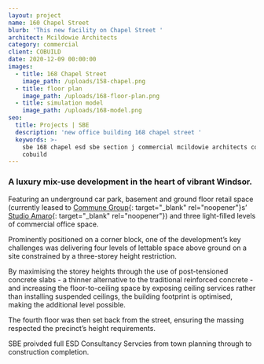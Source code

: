 ```yaml
---
layout: project
name: 160 Chapel Street
blurb: 'This new facility on Chapel Street '
architect: Mcildowie Architects
category: commercial
client: COBUILD
date: 2020-12-09 00:00:00
images:
  - title: 168 Chapel Street
    image_path: /uploads/158-chapel.png
  - title: floor plan
    image_path: /uploads/168-floor-plan.png
  - title: simulation model
    image_path: /uploads/168-model.png
seo:
  title: Projects | SBE
  description: 'new office building 168 chapel street '
  keywords: >-
    sbe 168 chapel esd sbe section j commercial mcildowie architects commercial
    cobuild
---
```

### A luxury mix-use development in the heart of vibrant Windsor.

Featuring an underground car park, basement and ground floor retail space (currently leased to [Commune Group](https://www.communegroup.com.au/){: target="_blank" rel="noopener"}s’ [Studio Amaro](https://www.broadsheet.com.au/melbourne/windsor/restaurants/studio-amaro){: target="_blank" rel="noopener"}) and three light-filled levels of commercial office space.

Prominently positioned on a corner block, one of the development’s key challenges was delivering four levels of lettable space above ground on a site constrained by a three-storey height restriction.

By maximising the storey heights through the use of post-tensioned concrete slabs - a thinner alternative to the traditional reinforced concrete - and increasing the floor-to-ceiling space by exposing ceiling services rather than installing suspended ceilings, the building footprint is optimised, making the additional level possible.

The fourth floor was then set back from the street, ensuring the massing respected the precinct’s height requirements.

SBE proivded full ESD Consultancy Servcies from town planning through to construction completion.